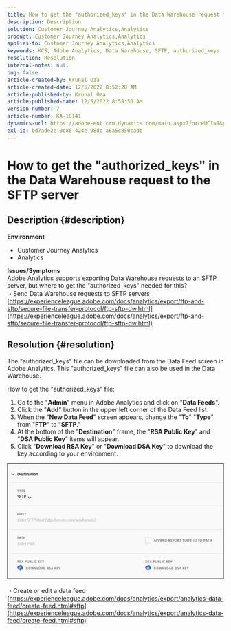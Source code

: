```yaml
---
title: How to get the "authorized_keys" in the Data Warehouse request to the SFTP server
description: Description
solution: Customer Journey Analytics,Analytics
product: Customer Journey Analytics,Analytics
applies-to: Customer Journey Analytics,Analytics
keywords: KCS, Adobe Analytics, Data Warehouse, SFTP, authorized_keys
resolution: Resolution
internal-notes: null
bug: false
article-created-by: Krunal Oza
article-created-date: 12/5/2022 8:52:28 AM
article-published-by: Krunal Oza
article-published-date: 12/5/2022 8:58:50 AM
version-number: 7
article-number: KA-18141
dynamics-url: https://adobe-ent.crm.dynamics.com/main.aspx?forceUCI=1&pagetype=entityrecord&etn=knowledgearticle&id=eb9b5f22-7a74-ed11-81aa-6045bd006c82
exl-id: bd7ade2e-0c86-424e-98dc-a6a5c850cadb
---
```

# How to get the "authorized_keys" in the Data Warehouse request to the SFTP server

## Description {#description}

<b>Environment</b>
- Customer Journey Analytics
- Analytics



<b>Issues/Symptoms</b><br>Adobe Analytics supports exporting Data Warehouse requests to an SFTP server, but where to get the "authorized_keys" needed for this?<br>
・Send Data Warehouse requests to SFTP servers
[https://experienceleague.adobe.com/docs/analytics/export/ftp-and-sftp/secure-file-transfer-protocol/ftp-sftp-dw.html](https://experienceleague.adobe.com/docs/analytics/export/ftp-and-sftp/secure-file-transfer-protocol/ftp-sftp-dw.html)

## Resolution {#resolution}


The "authorized_keys" file can be downloaded from the Data Feed screen in Adobe Analytics. This "authorized_keys" file can also be used in the Data Warehouse.

How to get the "authorized_keys" file:

1. Go to the "<b>Admin</b>" menu in Adobe Analytics and click on "<b>Data Feeds</b>".
2. Click the "<b>Add</b>" button in the upper left corner of the Data Feed list.
3. When the "<b>New Data Feed</b>" screen appears, change the "<b>To</b>"  "<b>Type</b>" from "<b>FTP</b>" to "<b>SFTP</b>."
4. At the bottom of the "<b>Destination</b>" frame, the "<b>RSA Public Key</b>" and "<b>DSA Public Key</b>" items will appear.
5. Click "<b>Download RSA Key</b>" or "<b>Download DSA Key</b>" to download the key according to your environment.


![](assets/50e37472-899b-ec11-b400-00224805a4ef.png)

・Create or edit a data feed
[https://experienceleague.adobe.com/docs/analytics/export/analytics-data-feed/create-feed.html#sftp](https://experienceleague.adobe.com/docs/analytics/export/analytics-data-feed/create-feed.html#sftp)
